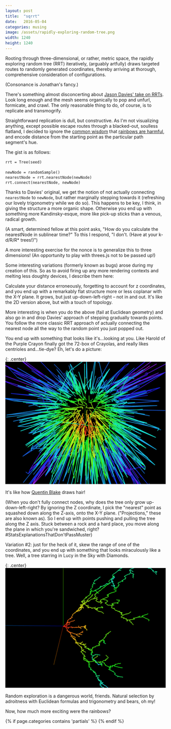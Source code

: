 ```yaml
---
layout: post
title:  "sqrrt"
date:   2016-05-04
categories: musing
image: /assets/rapidly-exploring-random-tree.png
width: 1240
height: 1240
---
```

Rooting through three-dimensional, or rather, metric space, the rapidly exploring random tree (RRT) iteratively, 
(arguably artfully) draws targeted routes to randomly generated coordinates, thereby arriving at thorough, 
comprehensive consideration of configurations.

(Consonance is Jonathan's fancy.)

There's something almost disconcerting about [Jason Davies' take on RRTs](https://www.jasondavies.com/rrt/).
Look long enough and the mesh seems organically to pop and unfurl, formicate, and crawl. The only reasonable
thing to do, of course, is to replicate and transmogrify.

Straightforward replication is dull, but constructive. As I'm not visualizing anything, except possible escape routes
through a blacked-out, soulless flatland, I decided to ignore the 
[common wisdom](http://www.scribblelive.com/blog/2012/04/04/rainbow-color-scales/) that 
[rainbows are harmful](http://bl.ocks.org/mbostock/3290752), and encode distance from the starting point as the particular 
path segment's hue.

<div id="rrt2d" role='img' class="square" title="2D rapidly exploring random tree"></div>

The gist is as follows:

```
rrt = Tree(seed)

newNode = randomSample()
nearestNode = rrt.nearestNode(newNode)
rrt.connect(nearestNode, newNode)

```

Thanks to Davies' original, we get the notion of not actually connecting `nearestNode` to `newNode`, but 
rather marginally stepping towards it (refreshing our lovely trigonometry while we do so). This happens to be
key, I think, in giving the structure a more organic shape. Otherwise you end up with something more 
Kandinsky-esque, more like pick-up sticks than a venous, radical growth.

(A smart, determined fellow at this point asks, "How do you calculate the nearestNode in sublinear time?"
To this I respond, "I don't. (Have at your k-d/R/R* trees!)")

A more interesting exercise for the nonce is to generalize this to three dimensions! (An opportunity to play 
with threes.js not to be passed up!)

<div id="rrt3d" role='img' class="square" title="3D rapidly exploring random tree"></div>

Some interesting variations (formerly known as bugs) arose during my creation of this. So as to avoid firing
up any more rendering contexts and melting less doughty devices, I describe them here:

Calculate your distance erroneously, forgetting to account for z coordinates, and you end up with a 
remarkably flat structure more or less coplanar with the X-Y plane. It grows, but just up-down-left-right –
not in and out. It's like the 2D version above, but with a touch of topology. 
 
More interesting is when you do the above (fail at Euclidean geometry) and also go in and drop Davies' approach 
of stepping gradually towards points. You follow the more classic RRT approach of actually connecting the nearest
node all the way to the random point you just popped out.

You end up with something that looks like it's...looking at you. Like Harold of the Purple Crayon finally
got the 72-box of Crayolas, and really likes centrioles and...tie-dye? Eh, let's do a picture:

{: .center}
![Erroneous Distance Calculation on RRT](/assets/rrt-erroneous-distance.png)

It's like how [Quentin Blake](https://en.wikipedia.org/wiki/The_Twits#/media/File:The_Twits_first_edition.jpg) draws hair!

(When you don't fully connect nodes, why does the tree only grow up-down-left-right? By ignoring the 
Z coordinate, I pick the "nearest" point as squashed down along the Z-axis, onto the X-Y plane. 
("Projections," these are also known as). So I end up with points pushing and pulling the tree along the Z axis. 
Stuck between a rock and a hard place, you move along the plane in which you're sandwiched, right?
#StatsExplanationsThatDon'tPassMuster)

Variation #2: just for the heck of it, skew the range of one of the coordinates, and you end up
with something that looks miraculously like a tree. Well, a tree starring in Lucy in the Sky with Diamonds.

{: .center}
![Skewed RRT looks like Rainbow Tree](/assets/rrt-tree.png)

Random exploration is a dangerous world, friends. Natural selection by adroitness with Euclidean formulas
and trigonometry and bears, oh my!

Now, how much more exciting were the rainbows?

{% if page.categories contains 'partials' %}
<span load-js='//cdnjs.cloudflare.com/ajax/libs/d3/3.5.16/d3.min.js'></span>
<span load-js='/js/rrt2.js'></span>
<span load-js='//cdnjs.cloudflare.com/ajax/libs/three.js/r76/three.min.js'></span>
<span load-js='/js/rrt3.js'></span>
{% endif %}

